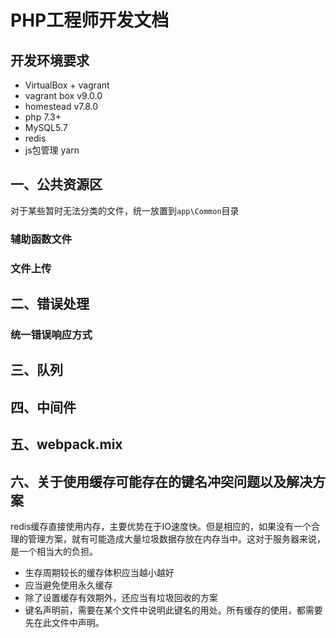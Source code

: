 # PHP工程师开发文档
## 开发环境要求
* VirtualBox + vagrant
* vagrant box v9.0.0
* homestead v7.8.0
* php 7.3+
* MySQL5.7
* redis
* js包管理 yarn

## 一、公共资源区
对于某些暂时无法分类的文件，统一放置到`app\Common`目录

### 辅助函数文件

### 文件上传

## 二、错误处理

### 统一错误响应方式

## 三、队列

## 四、中间件

## 五、webpack.mix

## 六、关于使用缓存可能存在的键名冲突问题以及解决方案
redis缓存直接使用内存，主要优势在于IO速度快。但是相应的，如果没有一个合理的管理方案，就有可能造成大量垃圾数据存放在内存当中。这对于服务器来说，是一个相当大的负担。

* 生存周期较长的缓存体积应当越小越好
* 应当避免使用永久缓存
* 除了设置缓存有效期外，还应当有垃圾回收的方案
* 键名声明前，需要在某个文件中说明此键名的用处。所有缓存的使用，都需要先在此文件中声明。
